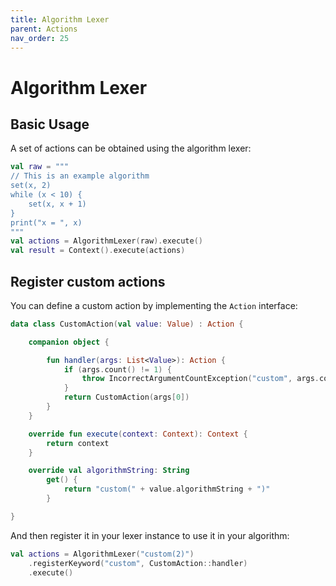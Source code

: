 ```yaml
---
title: Algorithm Lexer
parent: Actions
nav_order: 25
---
```


# Algorithm Lexer

## Basic Usage

A set of actions can be obtained using the algorithm lexer:

```kotlin
val raw = """
// This is an example algorithm
set(x, 2)
while (x < 10) {
    set(x, x + 1)
}
print("x = ", x)
"""
val actions = AlgorithmLexer(raw).execute()
val result = Context().execute(actions)
```

## Register custom actions

You can define a custom action by implementing the `Action` interface:

```kotlin
data class CustomAction(val value: Value) : Action {

    companion object {

        fun handler(args: List<Value>): Action {
            if (args.count() != 1) {
                throw IncorrectArgumentCountException("custom", args.count(), 1)
            }
            return CustomAction(args[0])
        }
    }

    override fun execute(context: Context): Context {
        return context
    }

    override val algorithmString: String
        get() {
            return "custom(" + value.algorithmString + ")"
        }

}
```

And then register it in your lexer instance to use it in your algorithm:

```kotlin
val actions = AlgorithmLexer("custom(2)")
    .registerKeyword("custom", CustomAction::handler)
    .execute()
```
